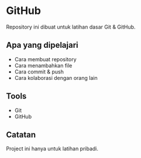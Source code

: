 # GitHub

Repository ini dibuat untuk latihan dasar Git & GitHub.

## Apa yang dipelajari
- Cara membuat repository
- Cara menambahkan file
- Cara commit & push
- Cara kolaborasi dengan orang lain

## Tools
- Git
- GitHub

## Catatan
Project ini hanya untuk latihan pribadi.
